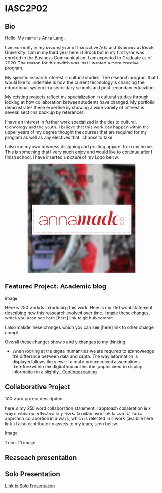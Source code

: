 # IASC2P02

## Bio 

<p> Hello! My name is Anna Lang. 

I am currently in my second year of Interactive Arts and Sciences at Brock University. I am in my third year here at Brock but in my first year was enrolled in the Business Communication. I am expected to Graduate as of 2020. The reason for this switch was that I wanted a more creative program. 

My specific research interest is cultural studies. The research program that I would like to undertake is how the current technology is changing the educational system in a secondary schools and post secondary education. 

My existing projects reflect my specialization in cultural studies through looking at how collaboration between students have changed. My portfolio demonstrates these expertise by showing a wide variety of interest is several sections back up by references. 

I have an interest in further work specialized in the ties to cultural, technology and the youth. I believe that this work can happen within the upper years of my degree thought the courses that are required for my program as well as any electives that I choose to take. </p> 

<p> I also run my own business designing and printing apparel from my home. This is something that I very much enjoy and would like to continue after I finish school. I have inserted a picture of my Logo below. </p>

<p align="center">
  <img src="Logo.png" alt="annamadeca logo" />
</p>

## Featured Project:  Academic blog 

image 

Here is 250 workds introducing this work. 
Here is my 250 word statement describing how this reasearch evolved over time. I made these changes, which you acan see here [here] link to git hub commit. 

I also makde these changes which you can see [here] link to other change compit 

Overall these changes show x and y changes to my thinking. 

+ When looking at the digital humanities we are required to acknowledge the difference between data and capta. The way information is displayed allows the viewer to make preconceived assumptions therefore within the digital humanities the graphs need to display information in a slightly...[Continue reading](publishblogpost.md)

## Collaborative Project 

100 word project description. 

here is my 250 word collaboration statement. I apptoach collabration in x ways, which is reflectied in y work. (avaible here link to comit.) I also approach collabortion in a ways, which is relected in b work (avaiblle here link.) I also contributed x assets to my team, seen below. 

Image

1 comit 
1 image 

## Reaseach presentation



## Solo Presentation 
[Link to Solo Presentation](reveal/index.html)
